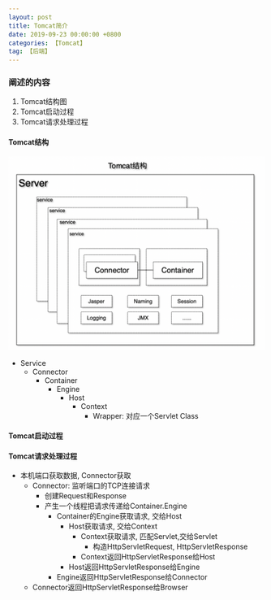 ```yaml
---
layout: post
title: Tomcat简介
date: 2019-09-23 00:00:00 +0800
categories: 【Tomcat】
tag: 【后端】
---
```



### 阐述的内容

1. Tomcat结构图
2. Tomcat启动过程
3. Tomcat请求处理过程


#### Tomcat结构

![/images/2019-09-23-tomcat结构.png](/images/2019-09-23-tomcat结构.png)

- Service
	- Connector
		- Container
			- Engine
				- Host
					- Context
						- Wrapper: 对应一个Servlet Class

#### Tomcat启动过程



#### Tomcat请求处理过程

- 本机端口获取数据, Connector获取
	- Connector: 监听端口的TCP连接请求 
		- 创建Request和Response
		- 产生一个线程把请求传递给Container.Engine
			- Container的Engine获取请求, 交给Host
				- Host获取请求, 交给Context
					- Context获取请求, 匹配Servlet,交给Servlet
						- 构造HttpServletRequest, HttpServletResponse				
					- Context返回HttpServletResponse给Host
				- Host返回HttpServletResponse给Engine
			- Engine返回HttpServletResponse给Connector
	- Connector返回HttpServletResponse给Browser





